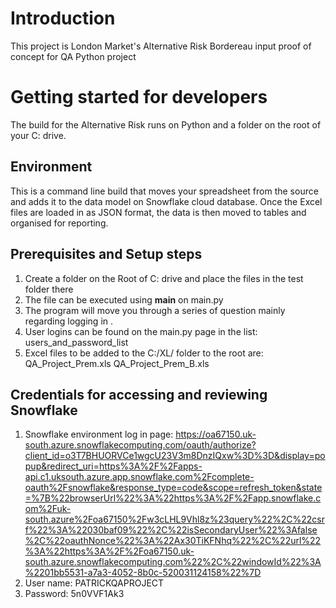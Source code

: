 # Introduction
This project is London Market's Alternative Risk Bordereau input proof of concept for QA Python project


# Getting started for developers
The build for the Alternative Risk runs on Python and a folder on the root of your C: drive.
## Environment
This is a command line build that moves your spreadsheet from the source and adds it to the data model on Snowflake cloud database.
Once the Excel files are loaded in as JSON format, the data is then moved to tables and organised for reporting.


## Prerequisites and Setup steps
1. Create a folder on the Root of C: drive and place the files in the test folder there 
2. The file can be executed using __main__ on main.py
3. The program will move you through a series of question mainly regarding logging in .
4. User logins can be found on the main.py page in the list: users_and_password_list 
5. Excel files to be added to the C:/XL/ folder to the root are:
   QA_Project_Prem.xls
   QA_Project_Prem_B.xls 

## Credentials for accessing and reviewing Snowflake
1. Snowflake environment log in page: https://oa67150.uk-south.azure.snowflakecomputing.com/oauth/authorize?client_id=o3T7BHUORVCe1wgcU23V3m8DnzIQxw%3D%3D&display=popup&redirect_uri=https%3A%2F%2Fapps-api.c1.uksouth.azure.app.snowflake.com%2Fcomplete-oauth%2Fsnowflake&response_type=code&scope=refresh_token&state=%7B%22browserUrl%22%3A%22https%3A%2F%2Fapp.snowflake.com%2Fuk-south.azure%2Foa67150%2Fw3cLHL9Vhl8z%23query%22%2C%22csrf%22%3A%22030baf09%22%2C%22isSecondaryUser%22%3Afalse%2C%22oauthNonce%22%3A%22Ax30TiKFNhq%22%2C%22url%22%3A%22https%3A%2F%2Foa67150.uk-south.azure.snowflakecomputing.com%22%2C%22windowId%22%3A%2201bb5531-a7a3-4052-8b0c-520031124158%22%7D
2. User name: PATRICKQAPROJECT
3. Password: 5n0VVF1Ak3
